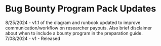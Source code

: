 # Bug Bounty Program Pack Updates


8/25/2024 - v1.1 of the diagram and runbook updated to improve communication/workflow on researcher payouts. Also brief disclaimer about when to include a bounty program in the preparation guide.<br>
7/08/2024 - v1 - Released<br>
